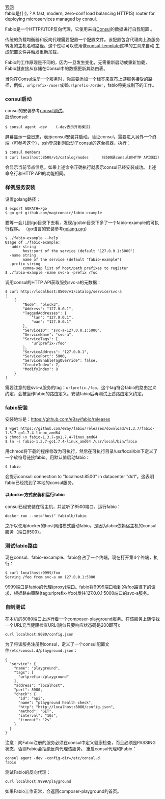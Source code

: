 [官网](https://fabiolb.net/)  
fabio是什么？A fast, modern, zero-conf load balancing HTTP(S) router for deploying microservices managed by consul.  

Fabio是一个HTTP和TCP反向代理，它使用来自[Consul](https://consul.io/)的数据进行自我配置 。

传统的负载均衡器和反向代理需要配置一个配置文件。该配置包含代理向上游服务转发的主机名和路径。这个过程可以使用像[consul-template](https://github.com/hashicorp/consul-template)这样的工具来自动 生成配置文件并触发重新加载。

Fabio的工作原理是不同的，因为一旦发生变化，无需重新启动或重新加载，Fabio就直接从存储在Consul中的数据更新其路由表。

当你在Consul注册一个服务时，你需要添加一个标签来宣布上游服务接受的路径，例如，`urlprefix-/user`或者`urlprefix-/order`，fabio将完成剩下的工作。 

### consul启动
consul的安装参考[consul测试](consul测试)。  
启动consul:
```
$ consul agent -dev    (-dev表示开发模式)
```
屏幕显示一些日志，表示consul安装并启动。验证consul，需要进入另外一个终端（可参考[这个](https://github.com/wbwangk/wbwangk.github.io/wiki/virtualbox-vagrant-gitbash%E5%85%A5%E9%97%A8)），ssh登录到刚启动了consul的这台机器，执行：
```
$ consul members
$ curl localhost:8500/v1/catalog/nodes     （8500是consul的HTTP API端口）
```
会显示当前节点信息。如果上述命令正确执行就表示consul已经安装成功。上述命令行和HTTP API的功能相同。

### 样例服务安装

设置golang路径：
```
$ export GOPATH=/go
$ go get github.com/magiconair/fabio-example
```
要等一会儿到/go目录下去看，发现/go/bin目录下多了一个fabio-example的可执行程序。
（go语言的安装参考[golang.org](golang.org)）
```
$ ./fabio-example --help
Usage of ./fabio-example:
  -addr string
        host:port of the service (default "127.0.0.1:5000")
  -name string
        name of the service (default "fabio-example")
  -prefix string
        comma-sep list of host/path prefixes to register
$ ./fabio-example -name svc-a -prefix /foo
```
调用consul的HTTP API获取服务svc-a的元数据：
```
$ curl http://localhost:8500/v1/catalog/service/svc-a
[
    {
        "Node": "block3",
        "Address": "127.0.0.1",
        "TaggedAddresses": {
            "lan": "127.0.0.1",
            "wan": "127.0.0.1"
        },
        "ServiceID": "svc-a-127.0.0.1:5000",
        "ServiceName": "svc-a",
        "ServiceTags": [
            "urlprefix-/foo"
        ],
        "ServiceAddress": "127.0.0.1",
        "ServicePort": 5000,
        "ServiceEnableTagOverride": false,
        "CreateIndex": 7,
        "ModifyIndex": 8
    }
]
```
需要注意的是svc-a服务的tag：```urlprefix-/foo```，这个tag符合fabio的路由定义约定，会被当作fabio的路由定义。安装fabio后再测试上述路由定义约定。
### fabio安装
安装地址是：https://github.com/eBay/fabio/releases
```
$ wget https://github.com/eBay/fabio/releases/download/v1.3.7/fabio-1.3.7-go1.7.4-linux_amd64
$ chmod +x fabio-1.3.7-go1.7.4-linux_amd64
$ ln -s fabio-1.3.7-go1.7.4-linux_amd64 /usr/local/bin/fabio
```
用chmod将下载的程序修改为可执行，然后在可执行目录/usr/local/bin下定义了一个软符号链接fabio。用默认值启动fabio：
```
$ fabio
```
会提示consul: connection to "localhost:8500" in datacenter "dc1"。这表明fabio已经找到了本地的consul服务。

#### 以docker方式安装和运行fabio
consul已经安装在宿主机，并监听了8500端口。运行fabio：
```
docker run --net="host" fabiolb/fabio
```
之所以使用docker的host网络模式启动fabio，是因为fabio依赖宿主机的consul服务（端口8500）。

### 测试fabio路由
现在consul、fabio-excample、fabio各占了一个终端，现在打开第4个终端，执行：
```
$ curl localhost:9999/foo
Serving /foo from svc-a on 127.0.0.1:5000
```
9999端口是fabio的代理(proxy)端口。fabio将9999端口收到的/foo路径下的请求，根据路由策略(tag:urlprefix-/foo)发往127.0.0.1:5000端口的svc-a服务。

### 自制测试
在本机的8080端口上运行着一个composer-playground服务。在该服务上随便找一个URL充当健康检查URL(貌似只要响应状态码是200即可):
```
curl localhost:8080/config.json
```
为了将该服务注册到consul，定义了一个consul配置文件`/etc/consul.d/playground.json`：
```
{
  "service": {
    "name": "playground",
    "tags": [
      "urlprefix-/playground"
    ],
    "address": "localhost",
    "port": 8080,
    "check": {
      "id": "api",
      "name": "playground health check",
      "http": "http://localhost:8080/config.json",
      "method": "GET",
      "interval": "10s",
      "timeout": "2s"
    }
  }
}
```
注意：向Fabio注册的服务必须在consul中定义健康检查，而且必须是PASSING状态，否则Fabio会拒绝反向代理该服务。
重启consul代理和Fabio：
```
consul agent -dev -config-dir=/etc/consul.d
fabio
```
测试Fabio的反向代理：
```
curl localhost:9999/playground
```
如果Fabio工作正常，会返回composer-playground的首页。